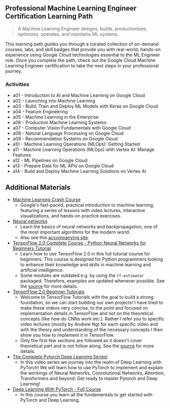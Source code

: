 ## Professional Machine Learning Engineer Certification Learning Path

> A Machine Learning Engineer designs, builds, productionizes, optimizes, operates, and maintains ML systems.

This learning path guides you through a curated collection of on-demand courses, labs, and skill badges that provide you with real-world, hands-on experience using Google Cloud technologies essential to the ML Engineer role. Once you complete the path, check out the Google Cloud Machine Learning Engineer certification to take the next steps in your professional journey.

### Activities

- a01 - Introduction to AI and Machine Learning on Google Cloud
- a02 - Launching into Machine Learning
- a03 - Build, Train and Deploy ML Models with Keras on Google Cloud
- a04 - Feature Engineering
- a05 - Machine Learning in the Enterprise
- a06 - Production Machine Learning Systems
- a07 - Computer Vision Fundamentals with Google Cloud
- a08 - Natural Language Processing on Google Cloud
- a09 - Recommendation Systems on Google Cloud
- a10 - Machine Learning Operations (MLOps): Getting Started
- a11 - Machine Learning Operations (MLOps) with Vertex AI: Manage Features
- a12 - ML Pipelines on Google Cloud
- a13 - Prepare Data for ML APIs on Google Cloud
- a14 - Build and Deploy Machine Learning Solutions on Vertex AI

## Additional Materials

- [Machine Learning Crash Course](https://developers.google.com/machine-learning/crash-course)
  - Google's fast-paced, practical introduction to machine learning, featuring a series of lessons with video lectures, interactive visualizations, and hands-on practice exercises.
- [Neural networks](https://www.youtube.com/playlist?list=PLZHQObOWTQDNU6R1_67000Dx_ZCJB-3pi)
  - Learn the basics of neural networks and backpropagation, one of the most important algorithms for the modern world.
  - Also see this [accompanying site](https://www.3blue1brown.com/).
- [TensorFlow 2.0 Complete Course - Python Neural Networks for Beginners Tutorial](https://www.youtube.com/watch?v=tPYj3fFJGjk)
  - Learn how to use TensorFlow 2.0 in this full tutorial course for beginners. This course is designed for Python programmers looking to enhance their knowledge and skills in machine learning and artificial intelligence.
  - Some modules are outdated e.g. by using the `tf-estimator` packaged. Therefore, examples are updated whenever possible. See the [source](./tensorflow_2_complete_course) for more details.
- [TensorFlow 2.0 Beginner Tutorials](https://www.youtube.com/playlist?list=PLhhyoLH6IjfxVOdVC1P1L5z5azs0XjMsb)
  - Welcome to TensorFlow Tutorials with the goal to build a strong foundation, so we can start building our own projects! I have tried to make these videos very concise, to the point and focused on implementation details in TensorFlow and not on the theoretical concepts (like how do CNNs work etc.). Rather I refer you to specific video lectures (mostly by Andrew Ng) for each specific video and with the theory and understanding of the necessary concepts I then show you how to implement it in TensorFlow.
  - Only the first few sections are followed as it doesn't cover theoretical part and is not follow along. See the [source](./tensorflow_tutorials) for more details.
- [The Complete Pytorch Deep Learning Series!](https://www.youtube.com/playlist?list=PLN8j_qfCJpNhhY26TQpXC5VeK-_q3YLPa)
  - In this video series we journey into the realm of Deep Learning with PyTorch! We will learn how to use PyTorch to implement and explain the workings of Neural Networks, Convolutional Networks, Attention, Transformers and beyond. Get ready to master Pytorch and Deep Learning!
- [Deep Learning With PyTorch - Full Course](https://www.youtube.com/watch?v=c36lUUr864M)
  - In this course you learn all the fundamentals to get started with PyTorch and Deep Learning.
